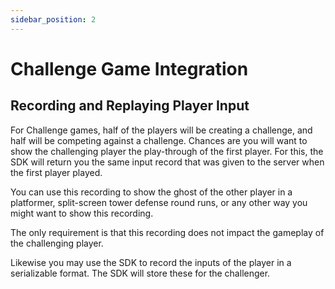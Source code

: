 ```yaml
---
sidebar_position: 2
---
```


# Challenge Game Integration

## Recording and Replaying Player Input

For Challenge games, half of the players will be creating a challenge, and half will be competing against a challenge. Chances are you will want to show the challenging player the play-through of the first player. For this, the SDK will return you the same input record that was given to the server when the first player played.

You can use this recording to show the ghost of the other player in a platformer, split-screen tower defense round runs, or any other way you might want to show this recording.

The only requirement is that this recording does not impact the gameplay of the challenging player.

Likewise you may use the SDK to record the inputs of the player in a serializable format. The SDK will store these for the challenger.
